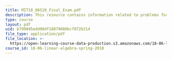 ```yaml
---
title: MIT18_06S10_Final_Exam.pdf
description: This resource contains information related to problems for final exam.
type: course
layout: pdf
uid: b799045edd80df18879088bcf872b214
file_type: application/pdf
file_location: >-
  https://open-learning-course-data-production.s3.amazonaws.com/18-06-linear-algebra-spring-2010/b799045edd80df18879088bcf872b214_MIT18_06S10_Final_Exam.pdf
course_id: 18-06-linear-algebra-spring-2010
---
```

